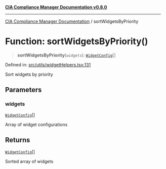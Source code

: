 [**CIA Compliance Manager Documentation v0.8.0**](../README.md)

***

[CIA Compliance Manager Documentation](../globals.md) / sortWidgetsByPriority

# Function: sortWidgetsByPriority()

> **sortWidgetsByPriority**(`widgets`): [`WidgetConfig`](../interfaces/WidgetConfig.md)[]

Defined in: [src/utils/widgetHelpers.tsx:131](https://github.com/Hack23/cia-compliance-manager/blob/78912779fad2796d4afcf9e0a863cca80a66b25f/src/utils/widgetHelpers.tsx#L131)

Sort widgets by priority

## Parameters

### widgets

[`WidgetConfig`](../interfaces/WidgetConfig.md)[]

Array of widget configurations

## Returns

[`WidgetConfig`](../interfaces/WidgetConfig.md)[]

Sorted array of widgets
